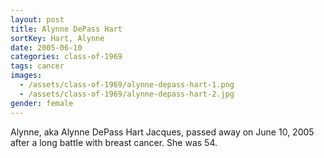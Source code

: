 ```yaml
---
layout: post
title: Alynne DePass Hart
sortKey: Hart, Alynne
date: 2005-06-10
categories: class-of-1969
tags: cancer
images:
  - /assets/class-of-1969/alynne-depass-hart-1.png
  - /assets/class-of-1969/alynne-depass-hart-2.jpg
gender: female
---
```

Alynne, aka Alynne DePass Hart Jacques, passed away on June 10, 2005 after a long battle with breast cancer. She was 54.
